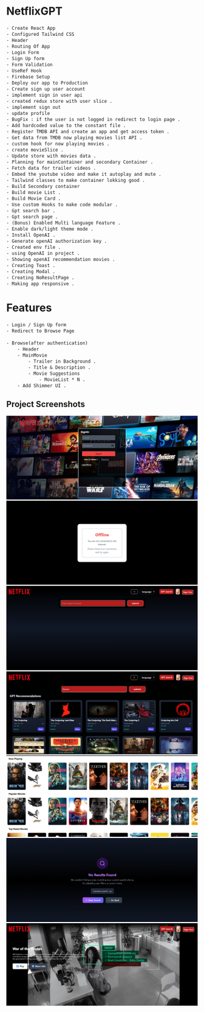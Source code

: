 # NetflixGPT
    - Create React App
    - Configured Tailwind CSS
    - Header
    - Routing Of App
    - Login Form
    - Sign Up form
    - Form Validation
    - UseRef Hook
    - Firebase Setup
    - Deploy our app to Production
    - Create sign up user account
    - implement sign in user api
    - created redux store with user slice .
    - implement sign out
    - update profile
    - BugFix : if the user is not logged in redirect to login page .
    - Add hardcoded value to the constant file .
    - Register TMDB API and create an app and get access token .
    - Get data from TMDB now playing movies list API .
    - custom hook for now playing movies .
    - create movieSlice .
    - Update store with movies data .
    - Planning for mainContainer and secondary Container .
    - Fetch data for trailer videos .
    - Embed the youtube video and make it autoplay and mute .
    - Tailwind classes to make container lokking good .
    - Build Secondary container
    - Build movie List .
    - Build Movie Card .
    - Use custom Hooks to make code modular .
    - Gpt search bar .
    - Gpt search page .
    - (Bonus) Enabled Multi language Feature .
    - Enable dark/light theme mode .
    - Install OpenAI .
    - Generate openAI authorization key .
    - Created env file .
    - using OpenAI in project .
    - Showing openAI recommendation movies .
    - Creating Toast .
    - Creating Modal .
    - Creating NoResultPage .
    - Making app responsive .

# Features
    - Login / Sign Up form
    - Redirect to Browse Page 

    - Browse(after authentication)
        - Header
        - MainMovie 
            - Trailer in Background .
            - Title & Description .
            - Movie Suggestions 
                - MovieList * N .
        - Add Shimmer UI .

## Project Screenshots
![Authentication Form](https://raw.githubusercontent.com/shivamMittal088/netflix-gpt/main/webappScreenshots/Authentication.png)
![customOfflinePage](https://raw.githubusercontent.com/shivamMittal088/netflix-gpt/main/webappScreenshots/customOfflinePage.png)
![gptSearch](https://raw.githubusercontent.com/shivamMittal088/netflix-gpt/main/webappScreenshots/gptSearch.png)
![gptSuggestions](https://raw.githubusercontent.com/shivamMittal088/netflix-gpt/main/webappScreenshots/gptSuggestions.png)
![mainContainer](https://raw.githubusercontent.com/shivamMittal088/netflix-gpt/main/webappScreenshots/mainContainer.png)
![NoResultPage](https://raw.githubusercontent.com/shivamMittal088/netflix-gpt/main/webappScreenshots/NoResultPage.png)
![videoBackground](https://raw.githubusercontent.com/shivamMittal088/netflix-gpt/main/webappScreenshots/videoBackground.png)


